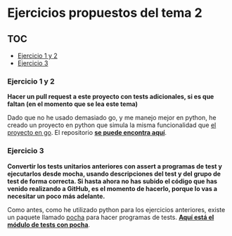 # Ejercicios propuestos del tema 2

## TOC
<!-- TOC depthFrom:3 depthTo:6 withLinks:1 updateOnSave:1 orderedList:0 -->

- [Ejercicio 1 y 2](#ejercicio-1-y-2)
- [Ejercicio 3](#ejercicio-3)

<!-- /TOC -->

### Ejercicio 1 y 2
**Hacer un pull request a este proyecto con tests adicionales, si es que faltan (en el momento que se lea este tema)**

Dado que no he usado demasiado go, y me manejo mejor en python, he creado un proyecto en python que simula la misma funcionalidad que [el proyecto en go](https://github.com/JJ/HitosIV). El repositorio [**se puede encontra aquí**](https://github.com/lulivi/hitos-iv).

### Ejercicio 3
**Convertir los tests unitarios anteriores con assert a programas de test y ejecutarlos desde mocha, usando descripciones del test y del grupo de test de forma correcta. Si hasta ahora no has subido el código que has venido realizando a GitHub, es el momento de hacerlo, porque lo vas a necesitar un poco más adelante.**

Como antes, como he utilizado python para los ejercicios anteriores, existe un paquete llamado [pocha](https://github.com/rlgomes/pocha) para hacer programas de tests. [**Aquí está el módulo de tests con pocha**](https://github.com/lulivi/hitos-iv/blob/master/tests/test_hitos_iv_pocha.py).

